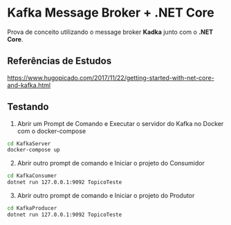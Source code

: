 # Kafka Message Broker + .NET Core

Prova de conceito utilizando o message broker **Kadka** junto com o **.NET Core**.

## Referências de Estudos

https://www.hugopicado.com/2017/11/22/getting-started-with-net-core-and-kafka.html

## Testando

1. Abrir um Prompt de Comando e Executar o servidor do Kafka no Docker com o docker-compose

```bash
cd KafkaServer
docker-compose up
```

2. Abrir outro prompt de comando e Iniciar o projeto do Consumidor

```bash
cd KafkaConsumer
dotnet run 127.0.0.1:9092 TopicoTeste
```

3. Abrir outro prompt de comando e Iniciar o projeto do Produtor

```bash
cd KafkaProducer
dotnet run 127.0.0.1:9092 TopicoTeste
```